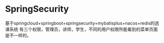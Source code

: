 # SpringSecurity
基于springcloud+springboot+springsecurity+mybatisplus+nacos+redis的选课系统
有三个权限，管理员，讲师，学生，不同的用户权限所能看到的菜单页面是不一样的。
